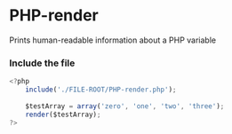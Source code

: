 # PHP-render
Prints human-readable information about a PHP variable 

### Include the file

```javascript
<?php
	include('./FILE-ROOT/PHP-render.php');
    
	$testArray = array('zero', 'one', 'two', 'three');
	render($testArray);
?>
```
